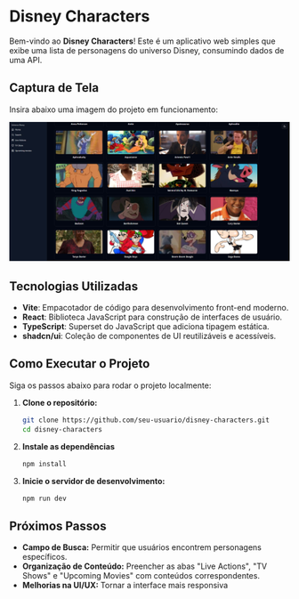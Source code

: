 # Disney Characters

Bem-vindo ao **Disney Characters**! Este é um aplicativo web simples que exibe uma lista de personagens do universo Disney, consumindo dados de uma API.

## Captura de Tela

Insira abaixo uma imagem do projeto em funcionamento:

![Screenshot do Disney Characters](./src/assets/screenshot.png)

## Tecnologias Utilizadas

- **Vite**: Empacotador de código para desenvolvimento front-end moderno.
- **React**: Biblioteca JavaScript para construção de interfaces de usuário.
- **TypeScript**: Superset do JavaScript que adiciona tipagem estática.
- **shadcn/ui**: Coleção de componentes de UI reutilizáveis e acessíveis.

## Como Executar o Projeto

Siga os passos abaixo para rodar o projeto localmente:

1. **Clone o repositório:**

   ```bash
   git clone https://github.com/seu-usuario/disney-characters.git
   cd disney-characters
   ```

2. **Instale as dependências**

   ```bash
   npm install
   ```

3. **Inicie o servidor de desenvolvimento:**
   ```bash
   npm run dev
   ```

## Próximos Passos

- **Campo de Busca:** Permitir que usuários encontrem personagens específicos.
- **Organização de Conteúdo:** Preencher as abas "Live Actions", "TV Shows" e "Upcoming Movies" com conteúdos correspondentes.
- **Melhorias na UI/UX:** Tornar a interface mais responsiva
